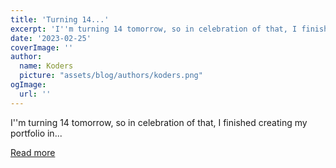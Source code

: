 ```yaml
---
title: 'Turning 14...'
excerpt: 'I''m turning 14 tomorrow, so in celebration of that, I finished creating my portfolio in...'
date: '2023-02-25'
coverImage: ''
author:
  name: Koders
  picture: "assets/blog/authors/koders.png"
ogImage:
  url: ''
---
```


I''m turning 14 tomorrow, so in celebration of that, I finished creating my portfolio in...

[Read more](https://dev.to/vulcanwm/turning-14-1ifm)
